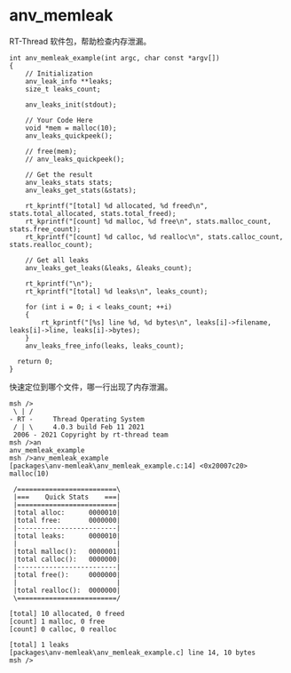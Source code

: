 # anv_memleak
RT-Thread 软件包，帮助检查内存泄漏。

    int anv_memleak_example(int argc, char const *argv[])
    {
        // Initialization
        anv_leak_info **leaks;
        size_t leaks_count;

        anv_leaks_init(stdout);

        // Your Code Here
        void *mem = malloc(10);
        anv_leaks_quickpeek();

        // free(mem);
        // anv_leaks_quickpeek();

        // Get the result
        anv_leaks_stats stats;
        anv_leaks_get_stats(&stats);

        rt_kprintf("[total] %d allocated, %d freed\n", stats.total_allocated, stats.total_freed);
        rt_kprintf("[count] %d malloc, %d free\n", stats.malloc_count, stats.free_count);
        rt_kprintf("[count] %d calloc, %d realloc\n", stats.calloc_count, stats.realloc_count);

        // Get all leaks
        anv_leaks_get_leaks(&leaks, &leaks_count);

        rt_kprintf("\n");
        rt_kprintf("[total] %d leaks\n", leaks_count);

        for (int i = 0; i < leaks_count; ++i)
        {
            rt_kprintf("[%s] line %d, %d bytes\n", leaks[i]->filename,  leaks[i]->line, leaks[i]->bytes);
        }
        anv_leaks_free_info(leaks, leaks_count);

      return 0;
    }

快速定位到哪个文件，哪一行出现了内存泄漏。

    msh />
     \ | /
    - RT -     Thread Operating System
     / | \     4.0.3 build Feb 11 2021
     2006 - 2021 Copyright by rt-thread team
    msh />an
    anv_memleak_example
    msh />anv_memleak_example
    [packages\anv-memleak\anv_memleak_example.c:14] <0x20007c20> malloc(10)

     /=========================\
     |===    Quick Stats    ===|
     |=========================|
     |total alloc:      0000010|
     |total free:       0000000|
     |-------------------------|
     |total leaks:      0000010|
     |                         |
     |total malloc():   0000001|
     |total calloc():   0000000|
     |-------------------------|
     |total free():     0000000|
     |                         |
     |total realloc():  0000000|
     \=========================/

    [total] 10 allocated, 0 freed
    [count] 1 malloc, 0 free
    [count] 0 calloc, 0 realloc

    [total] 1 leaks
    [packages\anv-memleak\anv_memleak_example.c] line 14, 10 bytes
    msh />
